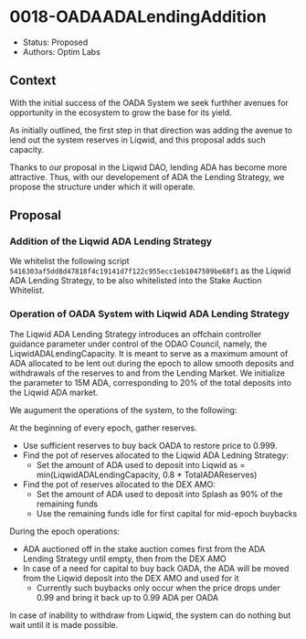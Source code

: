 # 0018-OADAADALendingAddition

- Status: Proposed
- Authors: Optim Labs

## Context

With the initial success of the OADA System we seek furthher avenues for opportunity in the ecosystem to grow the base for its yield. 

As initially outlined, the first step in that direction was adding the avenue to lend out the system reserves in Liqwid, and this proposal adds such capacity. 

Thanks to our proposal in the Liqwid DAO, lending ADA has become more attractive. Thus, with our developement of ADA the Lending Strategy, we propose the structure under which it will operate.

## Proposal

### Addition of the Liqwid ADA Lending Strategy

We whitelist the following script `5416303af5dd8d47818f4c19141d7f122c955ecc1eb1047509be68f1` as the Liqwid ADA Lending Strategy, to be also whitelisted into the Stake Auction Whitelist.

### Operation of OADA System with Liqwid ADA Lending Strategy

The Liqwid ADA Lending Strategy introduces an offchain controller guidance parameter under control of the ODAO Council, namely, the LiqwidADALendingCapacity. It is meant to serve as a maximum amount of ADA allocated to be lent out during the epoch to allow smooth deposits and withdrawals of the reserves to and from the Lending Market. We initialize the parameter to 15M ADA, corresponding to 20% of the total deposits into the Liqwid ADA market.

We augument the operations of the system, to the following:

At the beginning of every epoch, gather reserves. 
- Use sufficient reserves to buy back OADA to restore price to 0.999. 
- Find the pot of reserves allocated to the Liqwid ADA Ledning Strategy: 
    - Set the amount of ADA used to deposit into Liqwid as = min(LiqwidADALendingCapacity, 0.8 * TotalADAReserves)
- Find the pot of reserves allocated to the DEX AMO:
    - Set the amount of ADA used to deposit into Splash as 90% of the remaining funds
    - Use the remaining funds idle for first capital for mid-epoch buybacks 

During the epoch operations: 
- ADA auctioned off in the stake auction comes first from the ADA Lending Strategy until empty, then from the DEX AMO
- In case of a need for capital to buy back OADA, the ADA will be moved from the Liqwid deposit into the DEX AMO and used for it
    - Currently such buybacks only occur when the price drops under 0.99 and bring it back up to 0.99 ADA per OADA

In case of inability to withdraw from Liqwid, the system can do nothing but wait until it is made possible. 